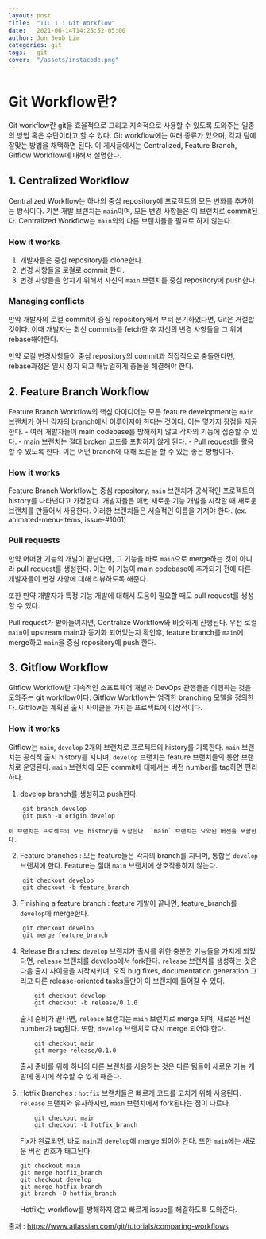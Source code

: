```yaml
---
layout: post
title:  "TIL 1 : Git Workflow"
date:   2021-06-14T14:25:52-05:00
author: Jun Seub Lim
categories: git
tags:	git
cover:  "/assets/instacode.png"
---
```


# Git Workflow란?

Git workflow란 git을 효율적으로 그리고 지속적으로 사용할 수 있도록 도와주는 일종의 방법 혹은 수단이라고 할 수 있다. Git workflow에는 여러 종류가 있으며, 각자 팀에 잘맞는 방법을 채택하면 된다. 이 게시글에서는 Centralized, Feature Branch, Gitflow Workflow에 대해서 설명한다.

## 1. Centralized Workflow

Centralized Workflow는 하나의 중심 repository에 프로젝트의 모든 변화를 추가하는 방식이다. 기본 개발 브랜치는 `main`이며, 모든 변경 사항들은 이 브랜치로 commit된다. Centralized Workflow는 `main`외의 다른 브랜치들을 필요로 하지 않는다.

### How it works

1. 개발자들은 중심 repository를 clone한다.
2. 변경 사항들을 로컬로 commit 한다.
3. 변경 사항들을 합치기 위해서 자신의 `main` 브랜치를 중심 repository에 push한다.

### Managing conflicts

만약 개발자의 로컬 commit이 중심 repository에서 부터 분기하였다면, Git은 거절할 것이다. 이때 개발자는 최신 commits를 fetch한 후 자신의 변경 사항들을 그 위에 rebase해야한다.

만약 로컬 변경사항들이 중심 repository의 commit과 직접적으로 충돌한다면, rebase과정은 일시 정지 되고 매뉴얼하게 충돌을 해결해야 한다.

## 2. Feature Branch Workflow

Feature Branch Workflow의 핵심 아이디어는 모든 feature development는 `main` 브랜치가 아닌 각자의 branch에서 이루어져야 한다는 것이다. 이는 몇가지 장점을 제공한다.
    - 여러 개발자들이 main codebase를 방해하지 않고 각자의 기능에 집중할 수 있다. 
    - main 브랜치는 절대 broken 코드를 포함하지 않게 된다.
    - Pull request를 활용할 수 있도록 한다. 이는 어떤 branch에 대해 토론을 할 수 있는 좋은 방법이다.

### How it works

Feature Branch Workflow는 중심 repository, `main` 브랜치가 공식적인 프로젝트의 history를 나타낸다고 가정한다. 개발자들은 매번 새로운 기능 개발을 시작할 때 새로운 브랜치를 만들어서 사용한다. 이러한 브랜치들은 서술적인 이름을 가져야 한다. (ex. animated-menu-items, issue-#1061)

### Pull requests

만약 어떠한 기능의 개발이 끝난다면, 그 기능을 바로 `main`으로 merge하는 것이 아니라 pull request를 생성한다. 이는 이 기능이 main codebase에 추가되기 전에 다른 개발자들이 변경 사항에 대해 리뷰하도록 해준다. 

또한 만약 개발자가 특정 기능 개발에 대해서 도움이 필요할 때도 pull request를 생성할 수 있다.

Pull request가 받아들여지면, Centralize Workflow와 비슷하게 진행된다. 우선 로컬 `main`이 upstream main과 동기화 되어있는지 확인후, feature branch를 `main`에 merge하고 `main`을 중심 repository에 push 한다.

## 3. Gitflow Workflow

Gitflow Workflow란 지속적인 소프트웨어 개발과 DevOps 관행들을 이행하는 것을 도와주는 git workflow이다. Gitflow Workflow는 엄격한 branching 모델을 정의한다. Gitflow는 계획된 출시 사이클을 가지는 프로젝트에 이상적이다. 

### How it works

Gitflow는 `main`, `develop` 2개의 브랜치로 프로젝트의 history를 기록한다. `main` 브랜치는 공식적 출시 history를 지니며, `develop` 브랜치는 feature 브랜치들의 통합 브랜치로 운영된다. `main` 브랜치에 모든 commit에 대해서는 버전 number를 tag하면 편리하다.

1. develop branch를 생성하고 push한다.
```
    git branch develop
    git push -u origin develop
```
    이 브랜치는 프로젝트의 모든 history를 포함한다. `main` 브랜치는 요약된 버전을 포함한다.

2. Feature branches : 모든 feature들은 각자의 branch를 지니며, 통합은 `develop` 브랜치에 한다. Feature는 절대 `main` 브랜치에 상호작용하지 않는다.
```
    git checkout develop
    git checkout -b feature_branch
```

3. Finishing a feature branch : feature 개발이 끝나면, feature_branch를 `develop`에 merge한다. 
```
    git checkout develop
    git merge feature_branch
```

4. Release Branches: `develop` 브랜치가 출시를 위한 충분한 기능들을 가지게 되었다면, `release` 브랜치를 develop에서 fork한다. `release` 브랜치를 생성하는 것은 다음 출시 사이클을 시작시키며, 오직 bug fixes, documentation generation 그리고 다른 release-oriented tasks들만이 이 브랜치에 들어갈 수 있다. 
    ```
        git checkout develop
        git checkout -b release/0.1.0
    ```
    출시 준비가 끝나면, `release` 브랜치는 `main` 브랜치로 merge 되며, 새로운 버전 number가 tag된다. 또한, `develop` 브랜치로 다시 merge 되어야 한다.
    ```
        git checkout main
        git merge release/0.1.0
    ```

    출시 준비를 위해 하나의 다른 브랜치를 사용하는 것은 다른 팀들이 새로운 기능 개발에 동시에 착수할 수 있게 해준다.

5. Hotfix Branches : `hotfix` 브랜치들은 빠르게 코드를 고치기 위해 사용된다. `release` 브랜치와 유사하지만, `main` 브랜치에서 fork된다는 점이 다르다. 
    ```
        git checkout main
        git checkout -b hotfix_branch
    ```
    Fix가 완료되면, 바로 `main`과 `develop`에 merge 되어야 한다. 또한 `main`에는 새로운 버전 번호가 태그된다.

    ```
    git checkout main
    git merge hotfix_branch
    git checkout develop
    git merge hotfix_branch
    git branch -D hotfix_branch
    ```

    Hotfix는 workflow를 방해하지 않고 빠르게 issue를 해결하도록 도와준다.



출처 : https://www.atlassian.com/git/tutorials/comparing-workflows
